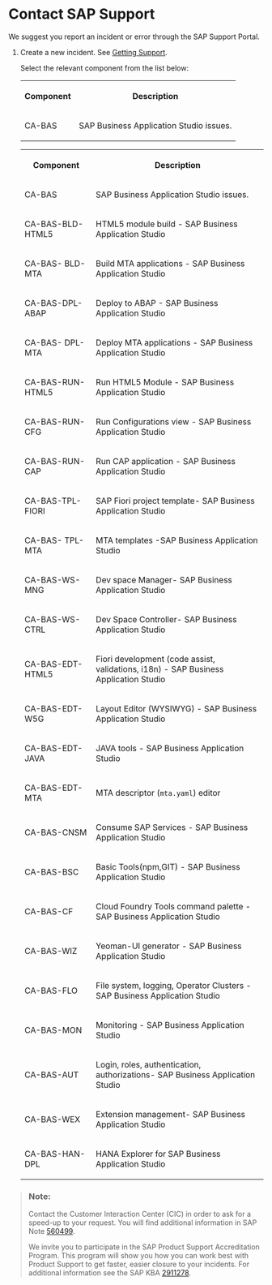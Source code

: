 <!-- loioa3467fe642ce4f6bb36de0a100440602 -->

# Contact SAP Support

We suggest you report an incident or error through the SAP Support Portal.

1.  Create a new incident. See [Getting Support](https://help.sap.com/webcomponents/products/SAP%20Business%20Application%20Studio/9d1db9835307451daa8c930fbd9ab264/a3467fe642ce4f6bb36de0a100440602.html?version=Cloud).

    Select the relevant component from the list below:


    <table>
    <tr>
    <th>

    Component


    
    </th>
    <th>

    Description


    
    </th>
    </tr>
    <tr>
    <td>

    CA-BAS


    
    </td>
    <td>

    SAP Business Application Studio issues.


    
    </td>
    </tr>
    </table>
    

    <table>
    <tr>
    <th>

    Component


    
    </th>
    <th>

    Description


    
    </th>
    </tr>
    <tr>
    <td>

    CA-BAS


    
    </td>
    <td>

    SAP Business Application Studio issues.


    
    </td>
    </tr>
    <tr>
    <td>

    CA-BAS-BLD-HTML5


    
    </td>
    <td>

    HTML5 module build - SAP Business Application Studio


    
    </td>
    </tr>
    <tr>
    <td>

    CA-BAS- BLD-MTA


    
    </td>
    <td>

    Build MTA applications - SAP Business Application Studio 


    
    </td>
    </tr>
    <tr>
    <td>

    CA-BAS-DPL-ABAP


    
    </td>
    <td>

    Deploy to ABAP - SAP Business Application Studio


    
    </td>
    </tr>
    <tr>
    <td>

    CA-BAS- DPL-MTA


    
    </td>
    <td>

    Deploy MTA applications - SAP Business Application Studio 


    
    </td>
    </tr>
    <tr>
    <td>

    CA-BAS-RUN-HTML5


    
    </td>
    <td>

    Run HTML5 Module - SAP Business Application Studio


    
    </td>
    </tr>
    <tr>
    <td>

    CA-BAS-RUN-CFG


    
    </td>
    <td>

    Run Configurations view - SAP Business Application Studio 


    
    </td>
    </tr>
    <tr>
    <td>

    CA-BAS-RUN-CAP


    
    </td>
    <td>

    Run CAP application - SAP Business Application Studio 


    
    </td>
    </tr>
    <tr>
    <td>

    CA-BAS-TPL-FIORI


    
    </td>
    <td>

    SAP Fiori project template- SAP Business Application Studio


    
    </td>
    </tr>
    <tr>
    <td>

    CA-BAS- TPL-MTA


    
    </td>
    <td>

    MTA templates -SAP Business Application Studio 


    
    </td>
    </tr>
    <tr>
    <td>

    CA-BAS-WS-MNG


    
    </td>
    <td>

    Dev space Manager- SAP Business Application Studio


    
    </td>
    </tr>
    <tr>
    <td>

    CA-BAS-WS-CTRL


    
    </td>
    <td>

    Dev Space Controller- SAP Business Application Studio 


    
    </td>
    </tr>
    <tr>
    <td>

    CA-BAS-EDT-HTML5


    
    </td>
    <td>

    Fiori development \(code assist, validations, i18n\) - SAP Business Application Studio 


    
    </td>
    </tr>
    <tr>
    <td>

    CA-BAS-EDT-W5G


    
    </td>
    <td>

    Layout Editor \(WYSIWYG\) - SAP Business Application Studio 


    
    </td>
    </tr>
    <tr>
    <td>

    CA-BAS-EDT-JAVA


    
    </td>
    <td>

    JAVA tools - SAP Business Application Studio 


    
    </td>
    </tr>
    <tr>
    <td>

    CA-BAS-EDT-MTA


    
    </td>
    <td>

    MTA descriptor \(`mta.yaml`\) editor


    
    </td>
    </tr>
    <tr>
    <td>

    CA-BAS-CNSM


    
    </td>
    <td>

    Consume SAP Services - SAP Business Application Studio 


    
    </td>
    </tr>
    <tr>
    <td>

    CA-BAS-BSC


    
    </td>
    <td>

    Basic Tools\(npm,GIT\) - SAP Business Application Studio 


    
    </td>
    </tr>
    <tr>
    <td>

    CA-BAS-CF


    
    </td>
    <td>

    Cloud Foundry Tools command palette - SAP Business Application Studio 


    
    </td>
    </tr>
    <tr>
    <td>

    CA-BAS-WIZ


    
    </td>
    <td>

    Yeoman-UI generator - SAP Business Application Studio 


    
    </td>
    </tr>
    <tr>
    <td>

    CA-BAS-FLO


    
    </td>
    <td>

    File system, logging, Operator Clusters - SAP Business Application Studio


    
    </td>
    </tr>
    <tr>
    <td>

    CA-BAS-MON


    
    </td>
    <td>

    Monitoring - SAP Business Application Studio 


    
    </td>
    </tr>
    <tr>
    <td>

    CA-BAS-AUT


    
    </td>
    <td>

    Login, roles, authentication, authorizations- SAP Business Application Studio 


    
    </td>
    </tr>
    <tr>
    <td>

    CA-BAS-WEX


    
    </td>
    <td>

    Extension management- SAP Business Application Studio 


    
    </td>
    </tr>
    <tr>
    <td>

    CA-BAS-HAN-DPL


    
    </td>
    <td>

    HANA Explorer for SAP Business Application Studio


    
    </td>
    </tr>
    </table>
    

> ### Note:  
> Contact the Customer Interaction Center \(CIC\) in order to ask for a speed-up to your request. You will find additional information in SAP Note [560499](https://launchpad.support.sap.com/#/notes/).
> 
> We invite you to participate in the SAP Product Support Accreditation Program. This program will show you how you can work best with Product Support to get faster, easier closure to your incidents. For additional information see the SAP KBA [2911278](https://launchpad.support.sap.com/#/notes/2911278).

